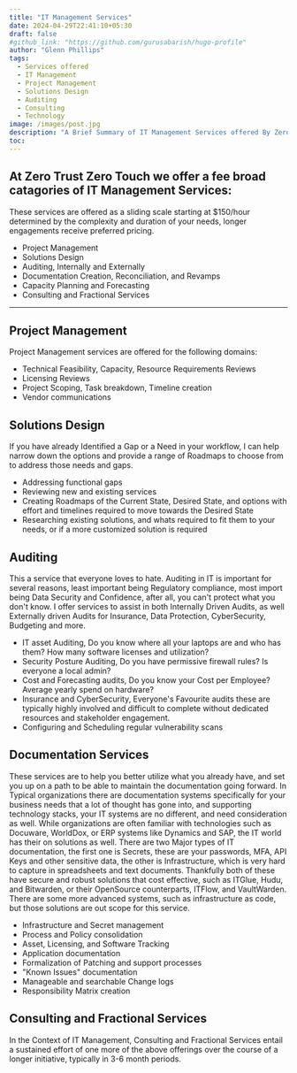 ```yaml
---
title: "IT Management Services"
date: 2024-04-29T22:41:10+05:30
draft: false
#github_link: "https://github.com/gurusabarish/hugo-profile"
author: "Glenn Phillips"
tags:
  - Services offered
  - IT Management
  - Project Management
  - Solutions Design
  - Auditing
  - Consulting
  - Technology
image: /images/post.jpg
description: "A Brief Summary of IT Management Services offered By Zero Trust Zero Touch"
toc: 
---
```


## At Zero Trust Zero Touch we offer a fee broad catagories of IT Management Services:
These services are offered as a sliding scale starting at $150/hour determined by the complexity and duration of your needs, longer engagements receive preferred pricing.
- Project Management
- Solutions Design
- Auditing, Internally and Externally
- Documentation Creation, Reconciliation, and Revamps
- Capacity Planning and Forecasting
- Consulting and Fractional Services

<hr>

## Project Management

Project Management services are offered for the following domains:
- Technical Feasibility, Capacity, Resource Requirements Reviews
- Licensing Reviews
- Project Scoping, Task breakdown, Timeline creation
- Vendor communications

## Solutions Design

If you have already Identified a Gap or a Need in your workflow, I can help narrow down the options and provide a range of Roadmaps to choose from to address those needs and gaps.
 - Addressing functional gaps
 - Reviewing new and existing services
 - Creating Roadmaps of the Current State, Desired State, and options with effort and timelines required to move towards the Desired State
 - Researching existing solutions, and whats required to fit them to your needs, or if a more customized solution is required
 
## Auditing

This a service that everyone loves to hate. Auditing in IT is important for several reasons, least important being Regulatory compliance, most import being Data Security and Confidence, after all, you can't protect what you don't know. I offer services to assist in both Internally Driven Audits, as well Externally driven Audits for Insurance, Data Protection, CyberSecurity, Budgeting and more.
 - IT asset Auditing, Do you know where all your laptops are and who has them? How many software licenses and utilization?
 - Security Posture Auditing, Do you have permissive firewall rules? Is everyone a local admin?
 - Cost and Forecasting audits, Do you know your Cost per Employee? Average yearly spend on hardware?
 - Insurance and CyberSecurity, Everyone's Favourite audits these are typically highly involved and difficult to complete without dedicated resources and stakeholder engagement.
 - Configuring and Scheduling regular vulnerability scans

## Documentation Services

These services are to help you better utilize what you already have, and set you up on a path to be able to maintain the documentation going forward. In Typical organizations there are documentation systems specifically for your business needs that a lot of thought has gone into, and supporting technology stacks, your IT systems are no different, and need consideration as well.  While organizations are often familiar with technologies such as Docuware, WorldDox, or ERP systems like Dynamics and SAP, the IT world has their on solutions as well. There are two Major types of IT documentation, the first one is Secrets, these are your passwords, MFA, API Keys and other sensitive data, the other is Infrastructure, which is very hard to capture in spreadsheets and text documents. Thankfully both of these have secure and robust solutions that cost effective, such as ITGlue, Hudu, and Bitwarden, or their OpenSource counterparts, ITFlow, and VaultWarden. There are some more advanced systems, such as infrastructure as code, but those solutions are out scope for this service.
 - Infrastructure and Secret management
 - Process and Policy consolidation
 - Asset, Licensing, and Software Tracking
 - Application documentation
 - Formalization of Patching and support processes
 - "Known Issues" documentation
 - Manageable and searchable Change logs
 - Responsibility Matrix creation


## Consulting and Fractional Services

In the Context of IT Management, Consulting and Fractional Services entail a sustained effort of one more of the above offerings over the course of a longer initiative, typically in 3-6 month periods.